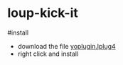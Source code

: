 # loup-kick-it

#install
- download the file [yoplugin.lplug4](./yoplugin.lplug4)
- right click and install


